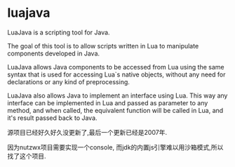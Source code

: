 luajava
=======

LuaJava is a scripting tool for Java. 

The goal of this tool is to allow scripts written in Lua to manipulate components developed in Java. 

LuaJava allows Java components to be accessed from Lua using the same syntax that is used for accessing Lua`s native objects, without any need for declarations or any kind of preprocessing.  

LuaJava also allows Java to implement an interface using Lua. This way any interface can be implemented in Lua and passed as parameter to any method, and when called, the equivalent function will be called in Lua, and it's result passed back to Java.

源项目已经好久好久没更新了,最后一个更新已经是2007年.

因为nutzwx项目需要实现一个console, 而jdk的内置js引擎难以用沙箱模式,所以找了这个项目.
